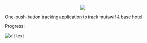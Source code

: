 <p align="center">
  <img src="https://i.imgur.com/gZYuIZc.png">
</p>

One-push-button tracking application to track mutawif &amp; base hotel

Progress:

![alt text](https://imgur.com/IrqNx5b.png)

